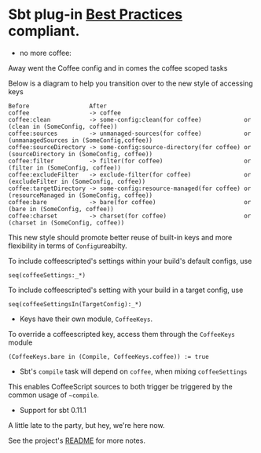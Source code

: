 
# Sbt plug-in [Best Practices][bp] compliant.

- no more coffee:<tab>

Away went the Coffee config and in comes the coffee scoped tasks

Below is a diagram to help you transition over to the new style of accessing keys

    Before                 After
    coffee                 -> coffee
    coffee:clean           -> some-config:clean(for coffee)            or (clean in (SomeConfig, coffee))
    coffee:sources         -> unmanaged-sources(for coffee)            or (unmanagedSources in (SomeConfig,coffee))
    coffee:sourceDirectory -> some-config:source-directory(for coffee) or (sourceDirectory in (SomeConfig, coffee))
    coffee:filter          -> filter(for coffee)                       or (filter in (SomeConfig, coffee))
    coffee:excludeFilter   -> exclude-filter(for coffee)               or (excludeFilter in (SomeConfig, coffee))
    coffee:targetDirectory -> some-config:resource-managed(for coffee) or (resourceManaged in (SomeConfig, coffee))
    coffee:bare            -> bare(for coffee)                         or (bare in (SomeConfig, coffee))
    coffee:charset         -> charset(for coffee)                      or (charset in (SomeConfig, coffee))

This new style should promote better reuse of built-in keys and more flexibility in terms of
`Config`ureabilty.

To include coffeescripted's settings within your build's default configs, use

    seq(coffeeSettings:_*)

To include coffeescripted's setting with your build in a target config, use

    seq(coffeeSettingsIn(TargetConfig):_*)

- Keys have their own module, `CoffeeKeys`.

To override a coffeescripted key, access them through the `CoffeeKeys` module

    (CoffeeKeys.bare in (Compile, CoffeeKeys.coffee)) := true

- Sbt's `compile` task will depend on `coffee`, when mixing `coffeeSettings`

This enables CoffeeScript sources to both trigger be triggered by the common usage of `~compile`.

- Support for sbt 0.11.1

A little late to the party, but hey, we're here now.

See the project's [README](https://github.com/softprops/coffeescripted-sbt#readme) for more notes.

[bp]: https://github.com/harrah/xsbt/wiki/Plugins-Best-Practices
